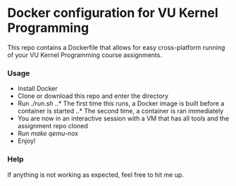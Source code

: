 # Docker configuration for VU Kernel Programming

This repo contains a Dockerfile that allows for easy cross-platform running of your VU Kernel Programming course assignments.

### Usage

* Install Docker
* Clone or download this repo and enter the directory
* Run *./run.sh <absolute path to local kernel programming source code folder>*
..* The first time this runs, a Docker image is built before a container is started
..* The second time, a container is ran immediately
* You are now in an interactive session with a VM that has all tools and the assignment repo cloned
* Run *make qemu-nox*
* Enjoy!

### Help

If anything is not working as expected, feel free to hit me up.
